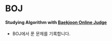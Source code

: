 # BOJ
#### Studying Algorithm with [Baekjoon Online Judge](https://www.acmicpc.net)

- BOJ에서 푼 문제를 기록합니다.
